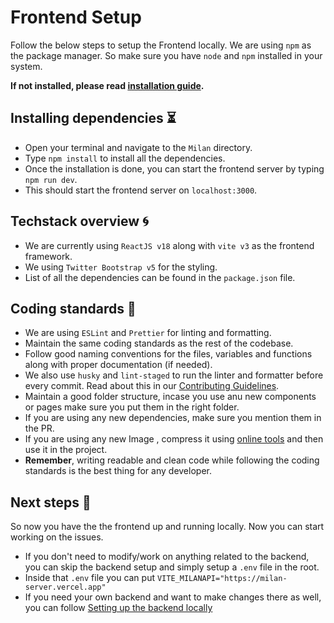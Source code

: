# Frontend Setup 

Follow the below steps to setup the Frontend locally. We are using `npm` as the package manager. So make sure you have `node` and `npm` installed in your system.

**If not installed, please read [installation guide](https://docs.npmjs.com/downloading-and-installing-node-js-and-npm).**
## Installing dependencies ⏳

- Open your terminal and navigate to the `Milan` directory.
- Type `npm install` to install all the dependencies.
- Once the installation is done, you can start the frontend server by typing `npm run dev`.
- This should start the frontend server on `localhost:3000`.

## Techstack overview 🌀

- We are currently using `ReactJS v18` along with `vite v3` as the frontend framework.
- We using `Twitter Bootstrap v5` for the styling.
- List of all the dependencies can be found in the `package.json` file.


## Coding standards 🔐

- We are using `ESLint` and `Prettier` for linting and formatting.
- Maintain the same coding standards as the rest of the codebase. 
- Follow good naming conventions for the files, variables and functions along with proper documentation (if needed).
- We also use `husky` and `lint-staged` to run the linter and formatter before every commit. Read about this in our [Contributing Guidelines](/CONTRIBUTING.md).
- Maintain a good folder structure, incase you use anu new components or pages make sure you put them in the right folder.
- If you are using any new dependencies, make sure you mention them in the PR.
- If you are using any new Image , compress it using [online tools]("https://www.iloveimg.com/compress-image") and then use it in the project.
- **Remember**, writing readable and clean code while following the coding standards is the best thing for any developer.
## Next steps 🚀

So now you have the the frontend up and running locally. Now you can start working on the issues. 

- If you don't need to modify/work on anything related to the backend, you can skip the backend setup and simply setup a `.env` file in the root.
- Inside that `.env` file you can put `VITE_MILANAPI="https://milan-server.vercel.app"`
- If you need your own backend and want to make changes there as well, you can follow [Setting up the backend locally](/rules/BackendSetup.md)